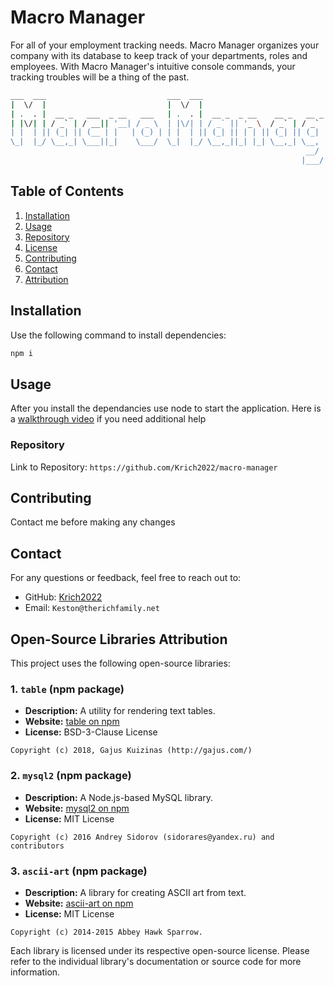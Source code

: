 # Macro Manager

For all of your employment tracking needs. Macro Manager organizes your company with its database to keep track of your departments, roles and employees. With Macro Manager's intuitive console commands, your tracking troubles will be a thing of the past.

```bash
___  ___                           ___  ___
|  \/  |                           |  \/  |
| .  . |  __ _   ___  _ __   ___   | .  . |  __ _  _ __    __ _   __ _   ___  _ __
| |\/| | / _` | / __|| '__| / _ \  | |\/| | / _` || '_ \  / _` | / _` | / _ \| '__|
| |  | || (_| || (__ | |   | (_) | | |  | || (_| || | | || (_| || (_| ||  __/| |
\_|  |_/ \__,_| \___||_|    \___/  \_|  |_/ \__,_||_| |_| \__,_| \__, | \___||_|
                                                                  __/ |
                                                                 |___/
```

## Table of Contents

1. [Installation](#installation)
2. [Usage](#usage)
3. [Repository](#repository)
4. [License](#license)
5. [Contributing](#contributing)
6. [Contact](#contact)
7. [Attribution](#open-source-libraries-attribution)

## Installation

Use the following command to install dependencies:

```bash
npm i
```

## Usage

After you install the dependancies use node to start the application. Here is a [walkthrough video](https://drive.google.com/file/d/1pMYPQ0RR6_OAlsxO-SpmHH1aI34XUoh6/view) if you need additional help

### Repository

Link to Repository: `https://github.com/Krich2022/macro-manager`

## Contributing

Contact me before making any changes

## Contact

For any questions or feedback, feel free to reach out to:

- GitHub: [Krich2022](https://github.com/Krich2022)
- Email: `Keston@therichfamily.net`

## Open-Source Libraries Attribution

This project uses the following open-source libraries:

### 1. `table` (npm package)

- **Description:** A utility for rendering text tables.
- **Website:** [table on npm](https://www.npmjs.com/package/table)
- **License:** BSD-3-Clause License

```plaintext
Copyright (c) 2018, Gajus Kuizinas (http://gajus.com/)
```

### 2. `mysql2` (npm package)

- **Description:** A Node.js-based MySQL library.
- **Website:** [mysql2 on npm](https://www.npmjs.com/package/mysql2)
- **License:** MIT License

```plaintext
Copyright (c) 2016 Andrey Sidorov (sidorares@yandex.ru) and contributors
```

### 3. `ascii-art` (npm package)

- **Description:** A library for creating ASCII art from text.
- **Website:** [ascii-art on npm](https://www.npmjs.com/package/ascii-art)
- **License:** MIT License

```plaintext
Copyright (c) 2014-2015 Abbey Hawk Sparrow.
```

Each library is licensed under its respective open-source license. Please refer to the individual library's documentation or source code for more information.
